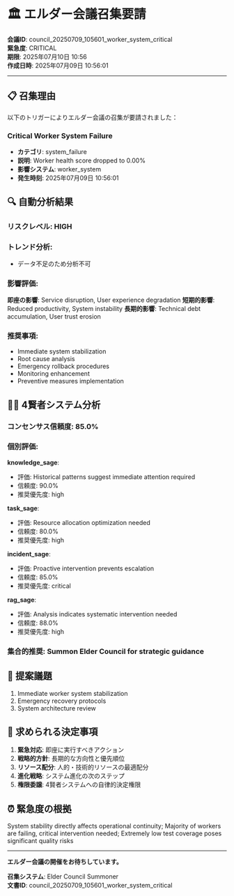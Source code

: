 # 🏛️ エルダー会議召集要請

**会議ID**: council_20250709_105601_worker_system_critical  
**緊急度**: CRITICAL  
**期限**: 2025年07月10日 10:56  
**作成日時**: 2025年07月09日 10:56:01

---

## 📋 **召集理由**

以下のトリガーによりエルダー会議の召集が要請されました：


### Critical Worker System Failure
- **カテゴリ**: system_failure
- **説明**: Worker health score dropped to 0.00%
- **影響システム**: worker_system
- **発生時刻**: 2025年07月09日 10:56:01


## 🔍 **自動分析結果**

### リスクレベル: HIGH

### トレンド分析:
- データ不足のため分析不可

### 影響評価:
**即座の影響**: Service disruption, User experience degradation
**短期的影響**: Reduced productivity, System instability
**長期的影響**: Technical debt accumulation, User trust erosion

### 推奨事項:
- Immediate system stabilization
- Root cause analysis
- Emergency rollback procedures
- Monitoring enhancement
- Preventive measures implementation


## 🧙‍♂️ **4賢者システム分析**

### コンセンサス信頼度: 85.0%

### 個別評価:

**knowledge_sage**:
- 評価: Historical patterns suggest immediate attention required
- 信頼度: 90.0%
- 推奨優先度: high


**task_sage**:
- 評価: Resource allocation optimization needed
- 信頼度: 80.0%
- 推奨優先度: high


**incident_sage**:
- 評価: Proactive intervention prevents escalation
- 信頼度: 85.0%
- 推奨優先度: critical


**rag_sage**:
- 評価: Analysis indicates systematic intervention needed
- 信頼度: 88.0%
- 推奨優先度: high


### 集合的推奨: Summon Elder Council for strategic guidance


## 📝 **提案議題**

1. Immediate worker system stabilization
2. Emergency recovery protocols
3. System architecture review

## 🎯 **求められる決定事項**

1. **緊急対応**: 即座に実行すべきアクション
2. **戦略的方針**: 長期的な方向性と優先順位
3. **リソース配分**: 人的・技術的リソースの最適配分
4. **進化戦略**: システム進化の次のステップ
5. **権限委譲**: 4賢者システムへの自律的決定権限

## ⏰ **緊急度の根拠**

System stability directly affects operational continuity; Majority of workers are failing, critical intervention needed; Extremely low test coverage poses significant quality risks

---

**エルダー会議の開催をお待ちしています。**

**召集システム**: Elder Council Summoner  
**文書ID**: council_20250709_105601_worker_system_critical
